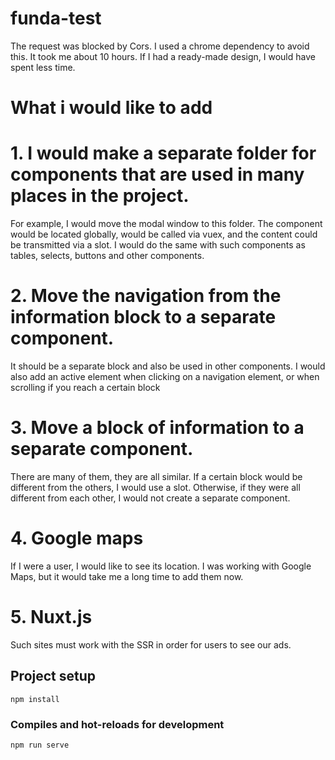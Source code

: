 # funda-test

The request was blocked by Cors. I used a chrome dependency to avoid this.
It took me about 10 hours. If I had a ready-made design, I would have spent less time.

# What i would like to add

# 1. I would make a separate folder for components that are used in many places in the project.
For example, I would move the modal window to this folder. The component would be located globally, would be called via vuex, and the content could be transmitted via a slot. I would do the same with such components as tables, selects, buttons and other components.

# 2. Move the navigation from the information block to a separate component.
It should be a separate block and also be used in other components. I would also add an active element when clicking on a navigation element, or when scrolling if you reach a certain block

# 3. Move a block of information to a separate component.
There are many of them, they are all similar. If a certain block would be different from the others, I would use a slot. Otherwise, if they were all different from each other, I would not create a separate component.

# 4. Google maps
If I were a user, I would like to see its location. I was working with Google Maps, but it would take me a long time to add them now.

# 5. Nuxt.js
Such sites must work with the SSR in order for users to see our ads.

## Project setup
```
npm install
```

### Compiles and hot-reloads for development
```
npm run serve
```
